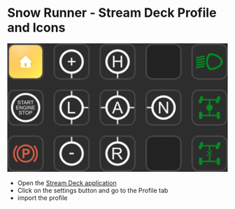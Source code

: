 # Snow Runner - Stream Deck Profile and Icons

![preview image](preview.png?raw=true "preview image")

- Open the [Stream Deck application](https://www.elgato.com/de/en/s/downloads)
- Click on the settings button and go to the Profile tab
- import the profile
